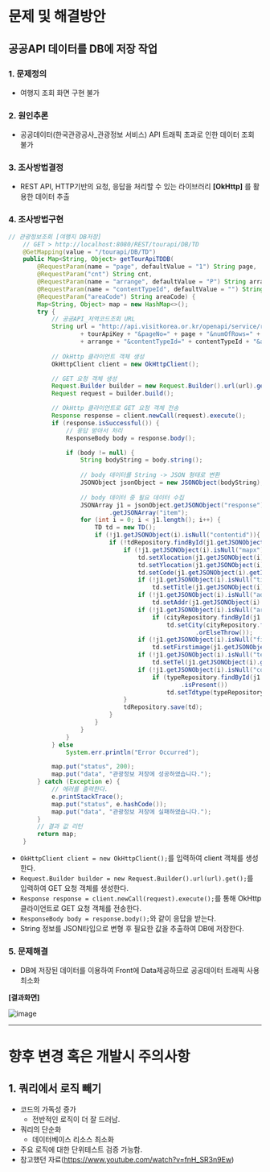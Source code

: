 # 문제 및 해결방안

## 공공API 데이터를 DB에 저장 작업

### 1. 문제정의
- 여행지 조회 화면 구현 불가

### 2. 원인추론
- 공공데이터(한국관광공사_관광정보 서비스) API 트래픽 초과로 인한 데이터 조회 불가

### 3. 조사방법결정
- REST API, HTTP기반의 요청, 응답을 처리할 수 있는 라이브러리 **[OkHttp]** 를 활용한 데이터 추출

### 4. 조사방법구현
``` Java
// 관광정보조회 [여행지 DB저장]
    // GET > http://localhost:8080/REST/tourapi/DB/TD
    @GetMapping(value = "/tourapi/DB/TD")
    public Map<String, Object> getTourApiTDDB(
        @RequestParam(name = "page", defaultValue = "1") String page,                   
        @RequestParam("cnt") String cnt,            
        @RequestParam(name = "arrange", defaultValue = "P") String arrange,
        @RequestParam(name = "contentTypeId", defaultValue = "") String contentTypeId,
        @RequestParam("areaCode") String areaCode) {
        Map<String, Object> map = new HashMap<>();
        try {
            // 공공API_저역코드조회 URL
            String url = "http://api.visitkorea.or.kr/openapi/service/rest/KorService/areaBasedList?serviceKey="
                    + tourApiKey + "&pageNo=" + page + "&numOfRows=" + cnt + "&MobileApp=AppTest&MobileOS=ETC&arrange="
                    + arrange + "&contentTypeId=" + contentTypeId + "&areaCode=" + areaCode + "&listYN=Y&_type=json";
            
            // OkHttp 클라이언트 객체 생성
            OkHttpClient client = new OkHttpClient();

            // GET 요청 객체 생성
            Request.Builder builder = new Request.Builder().url(url).get();
            Request request = builder.build();

            // OkHttp 클라이언트로 GET 요청 객체 전송
            Response response = client.newCall(request).execute();
            if (response.isSuccessful()) {
                // 응답 받아서 처리
                ResponseBody body = response.body();

                if (body != null) {
                    String bodyString = body.string();
                    
                    // body 데이터를 String -> JSON 형태로 변환
                    JSONObject jsonObject = new JSONObject(bodyString);
                    
                    // body 데이터 중 필요 데이터 수집
                    JSONArray j1 = jsonObject.getJSONObject("response").getJSONObject("body").getJSONObject("items")
                            .getJSONArray("item");
                    for (int i = 0; i < j1.length(); i++) {
                        TD td = new TD();
                        if (!j1.getJSONObject(i).isNull("contentid")){
                            if (!tdRepository.findById(j1.getJSONObject(i).getInt("contentid")).isPresent()) {
                                if (!j1.getJSONObject(i).isNull("mapx") && !j1.getJSONObject(i).isNull("mapy")) {
                                    td.setXlocation(j1.getJSONObject(i).getFloat("mapx"));
                                    td.setYlocation(j1.getJSONObject(i).getFloat("mapy"));
                                    td.setCode(j1.getJSONObject(i).getInt("contentid"));
                                    if (!j1.getJSONObject(i).isNull("title"))
                                        td.setTitle(j1.getJSONObject(i).getString("title"));
                                    if (!j1.getJSONObject(i).isNull("addr1"))
                                        td.setAddr(j1.getJSONObject(i).getString("addr1"));
                                    if (!j1.getJSONObject(i).isNull("areacode"))
                                        if (cityRepository.findById(j1.getJSONObject(i).getInt("areacode")).isPresent())
                                            td.setCity(cityRepository.findById(j1.getJSONObject(i).getInt("areacode"))
                                                    .orElseThrow());
                                    if (!j1.getJSONObject(i).isNull("firstimage"))
                                        td.setFirstimage(j1.getJSONObject(i).getString("firstimage"));
                                    if (!j1.getJSONObject(i).isNull("tel"))
                                        td.setTel(j1.getJSONObject(i).getString("tel"));
                                    if (!j1.getJSONObject(i).isNull("contenttypeid"))
                                        if (typeRepository.findById(j1.getJSONObject(i).getInt("contenttypeid"))
                                                .isPresent())
                                            td.setTdtype(typeRepository.findById(j1.getJSONObject(i).getInt("contenttypeid")).orElseThrow());
                                }
                                tdRepository.save(td);
                            }
                        }
                    }
                }
            } else
                System.err.println("Error Occurred");

            map.put("status", 200);
            map.put("data", "관광정보 저장에 성공하였습니다.");
        } catch (Exception e) {
            // 에러를 출력한다.
            e.printStackTrace();
            map.put("status", e.hashCode());
            map.put("data", "관광정보 저장에 실패하였습니다.");
        }
        // 결과 값 리턴
        return map;
    }
```
- `OkHttpClient client = new OkHttpClient();`를 입력하여 client 객체를 생성한다.
- `Request.Builder builder = new Request.Builder().url(url).get();`를 입력하여 GET 요청 객체를 생성한다.
- `Response response = client.newCall(request).execute();`를 통해 OkHttp 클라이언트로 GET 요청 객체를 전송한다.
- `ResponseBody body = response.body();`와 같이 응답을 받는다.
- String 정보를 JSON타입으로 변형 후 필요한 값을 추출하여 DB에 저장한다.

### 5. 문제해결
- DB에 저장된 데이터를 이용하여 Front에 Data제공하므로 공공데이터 트래픽 사용 최소화

**[결과화면]**

![image](https://user-images.githubusercontent.com/82141580/147756778-4a36d16a-0763-4450-845f-6bd03331ee93.png)


---

# 향후 변경 혹은 개발시 주의사항

## 1. 쿼리에서 로직 빼기
- 코드의 가독성 증가
  - 전반적인 로직이 더 잘 드러남.
- 쿼리의 단순화
  - 데이터베이스 리소스 최소화
- 주요 로직에 대한 단위테스트 검증 가능함.
- 참고했던 자료(https://www.youtube.com/watch?v=fnH_SR3n9Ew)
